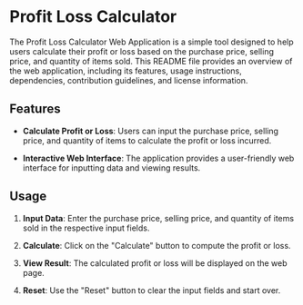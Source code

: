 # Profit Loss Calculator

The Profit Loss Calculator Web Application is a simple tool designed to help users calculate their profit or loss based on the purchase price, selling price, and quantity of items sold. 
This README file provides an overview of the web application, including its features, usage instructions, dependencies, contribution guidelines, and license information.

## Features

- **Calculate Profit or Loss**: Users can input the purchase price, selling price, and quantity of items to calculate the profit or loss incurred.
  
- **Interactive Web Interface**: The application provides a user-friendly web interface for inputting data and viewing results.

## Usage

1. **Input Data**: Enter the purchase price, selling price, and quantity of items sold in the respective input fields.

2. **Calculate**: Click on the "Calculate" button to compute the profit or loss.

3. **View Result**: The calculated profit or loss will be displayed on the web page.

4. **Reset**: Use the "Reset" button to clear the input fields and start over.

